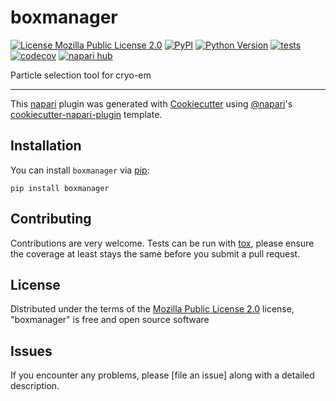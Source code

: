 # boxmanager

[![License Mozilla Public License 2.0](https://img.shields.io/pypi/l/boxmanager.svg?color=green)](https://github.com/mstabrin/boxmanager/raw/main/LICENSE)
[![PyPI](https://img.shields.io/pypi/v/boxmanager.svg?color=green)](https://pypi.org/project/boxmanager)
[![Python Version](https://img.shields.io/pypi/pyversions/boxmanager.svg?color=green)](https://python.org)
[![tests](https://github.com/mstabrin/boxmanager/workflows/tests/badge.svg)](https://github.com/mstabrin/boxmanager/actions)
[![codecov](https://codecov.io/gh/mstabrin/boxmanager/branch/main/graph/badge.svg)](https://codecov.io/gh/mstabrin/boxmanager)
[![napari hub](https://img.shields.io/endpoint?url=https://api.napari-hub.org/shields/boxmanager)](https://napari-hub.org/plugins/boxmanager)

Particle selection tool for cryo-em

----------------------------------

This [napari] plugin was generated with [Cookiecutter] using [@napari]'s [cookiecutter-napari-plugin] template.

<!--
Don't miss the full getting started guide to set up your new package:
https://github.com/napari/cookiecutter-napari-plugin#getting-started

and review the napari docs for plugin developers:
https://napari.org/plugins/index.html
-->

## Installation

You can install `boxmanager` via [pip]:

    pip install boxmanager




## Contributing

Contributions are very welcome. Tests can be run with [tox], please ensure
the coverage at least stays the same before you submit a pull request.

## License

Distributed under the terms of the [Mozilla Public License 2.0] license,
"boxmanager" is free and open source software

## Issues

If you encounter any problems, please [file an issue] along with a detailed description.

[napari]: https://github.com/napari/napari
[Cookiecutter]: https://github.com/audreyr/cookiecutter
[@napari]: https://github.com/napari
[MIT]: http://opensource.org/licenses/MIT
[BSD-3]: http://opensource.org/licenses/BSD-3-Clause
[GNU GPL v3.0]: http://www.gnu.org/licenses/gpl-3.0.txt
[GNU LGPL v3.0]: http://www.gnu.org/licenses/lgpl-3.0.txt
[Apache Software License 2.0]: http://www.apache.org/licenses/LICENSE-2.0
[Mozilla Public License 2.0]: https://www.mozilla.org/media/MPL/2.0/index.txt
[cookiecutter-napari-plugin]: https://github.com/napari/cookiecutter-napari-plugin

[napari]: https://github.com/napari/napari
[tox]: https://tox.readthedocs.io/en/latest/
[pip]: https://pypi.org/project/pip/
[PyPI]: https://pypi.org/
